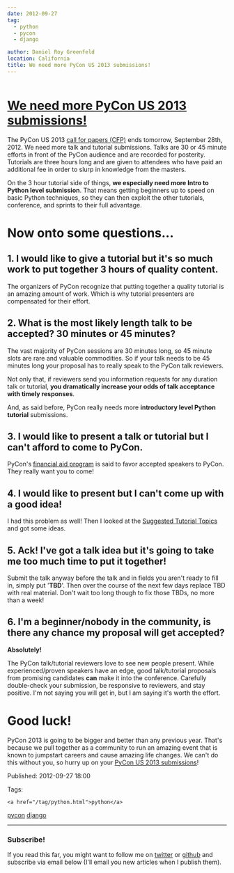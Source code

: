 ```yaml
---
date: 2012-09-27
tag: 
  - python
  - pycon
  - django

author: Daniel Roy Greenfeld
location: California
title: We need more PyCon US 2013 submissions!
---
```

<div class="twelve wide column">

<h1 class="ui block header">
<div class="content">
<a href="/need-more-pycon-submissions.html">We need more PyCon US 2013 submissions!</a>
</div>
</h1>
<p>The PyCon US 2013 <a href="https://us.pycon.org/2013/speaking/cfp/" target="_blank">call for papers
(CFP)</a> ends tomorrow, September
28th, 2012. We need more talk and tutorial submissions. Talks are 30 or
45 minute efforts in front of the PyCon audience and are recorded for
posterity. Tutorials are three hours long and are given to attendees who
have paid an additional fee in order to slurp in knowledge from the
masters.</p>
<p>On the 3 hour tutorial side of things, <strong>we especially need more Intro
to Python level submission</strong>. That means getting beginners up to speed
on basic Python techniques, so they can then exploit the other
tutorials, conference, and sprints to their full advantage.</p>
<h1 id="now-onto-some-questions">Now onto some questions...</h1>
<h2 id="1-i-would-like-to-give-a-tutorial-but-its-so-much-work-to-put-together-3-hours-of-quality-content">1. I would like to give a tutorial but it's so much work to put together 3 hours of quality content.</h2>
<p>The organizers of PyCon recognize that putting together a quality
tutorial is an amazing amount of work. Which is why tutorial presenters
are compensated for their effort.</p>
<h2 id="2-what-is-the-most-likely-length-talk-to-be-accepted-30-minutes-or-45-minutes">2. What is the most likely length talk to be accepted? 30 minutes or 45 minutes?</h2>
<p>The vast majority of PyCon sessions are 30 minutes long, so 45 minute
slots are rare and valuable commodities. So if your talk needs to be 45
minutes long your proposal has to really speak to the PyCon talk
reviewers.</p>
<p>Not only that, if reviewers send you information requests for any
duration talk or tutorial, <strong>you dramatically increase your odds of talk
acceptance with timely responses</strong>.</p>
<p>And, as said before, PyCon really needs more <strong>introductory level Python
tutorial</strong> submissions.</p>
<h2 id="3-i-would-like-to-present-a-talk-or-tutorial-but-i-cant-afford-to-come-to-pycon">3. I would like to present a talk or tutorial but I can't afford to come to PyCon.</h2>
<p>PyCon's <a href="https://docs.google.com/spreadsheet/viewform?fromEmail=true&amp;formkey=dGt4Z0dsY052VERJem4xUUFVQW9uQVE6MQ" target="_blank">financial aid
program</a>
is said to favor accepted speakers to PyCon. They really want you to
come!</p>
<h2 id="4-i-would-like-to-present-but-i-cant-come-up-with-a-good-idea">4. I would like to present but I can't come up with a good idea!</h2>
<p>I had this problem as well! Then I looked at the <a href="https://us.pycon.org/2013/tutorials/suggested_topics_2012/" target="_blank">Suggested Tutorial
Topics</a> and
got some ideas.</p>
<h2 id="5-ack-ive-got-a-talk-idea-but-its-going-to-take-me-too-much-time-to-put-it-together">5. Ack! I've got a talk idea but it's going to take me too much time to put it together!</h2>
<p>Submit the talk anyway before the talk and in fields you aren't ready
to fill in, simply put '<strong>TBD</strong>'. Then over the course of the next few
days replace TBD with real material. Don't wait too long though to fix
those TBDs, no more than a week!</p>
<h2 id="6-im-a-beginnernobody-in-the-community-is-there-any-chance-my-proposal-will-get-accepted">6. I'm a beginner/nobody in the community, is there any chance my proposal will get accepted?</h2>
<p><strong>Absolutely!</strong></p>
<p>The PyCon talk/tutorial reviewers love to see new people present. While
experienced/proven speakers have an edge, good talk/tutorial proposals
from promising candidates <strong>can</strong> make it into the conference. Carefully
double-check your submission, be responsive to reviewers, and stay
positive. I'm not saying you will get in, but I am saying it's worth
the effort.</p>
<h1 id="good-luck">Good luck!</h1>
<p>PyCon 2013 is going to be bigger and better than any previous year.
That's because we pull together as a community to run an amazing event
that is known to jumpstart careers and cause amazing life changes. We
can't do this without you, so hurry up on your <a href="https://us.pycon.org/2013/speaking/cfp/" target="_blank">PyCon US 2013
submissions</a>!</p>
<p>Published: 2012-09-27 18:00</p>
<p>Tags:
  
    <a href="/tag/python.html">python</a>
<a href="/tag/pycon.html">pycon</a>
<a href="/tag/django.html">django</a>
</p>
<hr/>
<h3 class="ui header">Subscribe!</h3>
<p>If you read this far, you might want to follow me on <a href="https://twitter.com/pydanny">twitter</a> or <a href="https://github.com/pydanny">github</a> and subscribe via email below (I'll email you new articles when I publish them).</p>
<!-- Begin MailChimp Signup Form -->
</div>